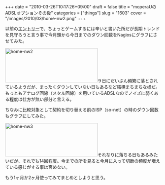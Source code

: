 +++
date = "2010-03-26T10:17:26+09:00"
draft = false
title = "moperaUのADSLオプションその後"
categories = ["things"]
slug = "1603"
cover = "/images/2010/03/home-nw2.png"
+++

以前の<a href="https://keruru.net/2010/03/17/moperau-%E3%83%95%E3%83%AC%E3%83%83%E3%83%84adsl%E3%82%AA%E3%83%97%E3%82%B7%E3%83%A7%E3%83%B3%E3%81%AF%E3%83%8D%E3%83%88%E3%82%B2%E3%81%AB%E5%90%91%E3%81%8B%E3%81%AA%E3%81%84/">エントリー</a>で、ちょっとゲームするには辛いと書いた所だが長期トレンドを見守ろうと言う事で今月頭から今日までのダウン回数をNagiosにグラフにさせてみた。

<a href="/images/2010/03/home-nw2.png"><img src="/images/2010/03/home-nw2-300x111.png" title="home-nw2" width="300" height="111" class="aligncenter size-medium wp-image-1604" /></a>９日にだいぶん頻繁に落とされているようだが、まったくダウンしていない日もあるなど結構まちまちな様だ。もっともアナログ回線（メタル回線）を用いているADSLなのでノイズに弱くある程度は仕方が無い部分と言える。

ちなみに比較対象として契約を切り替える前のISP（so-net）の時のダウン回数もグラフにしてみた。

<a href="/images/2010/03/home-nw3.png"><img src="/images/2010/03/home-nw3-300x108.png" title="home-nw3" width="300" height="108" class="aligncenter size-medium wp-image-1605" /></a>それなりに落ちる日もあるみたいだが、それでも14回程度。今までの所を見ると今月に入って切断の頻度が増えている感じがする事は否めない。

もう1ヶ月か2ヶ月使ってみてまとめとしようと思う。
